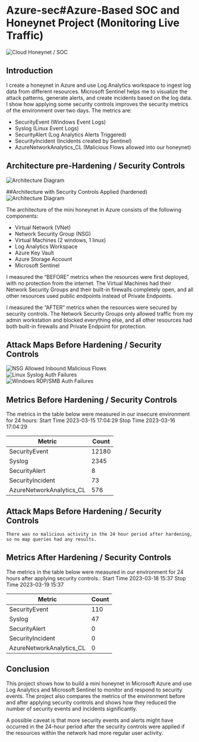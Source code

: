 # Azure-sec#Azure-Based SOC and Honeynet Project (Monitoring Live Traffic)
![Cloud Honeynet / SOC](https://i.imgur.com/ZWxe03e.jpg)

## Introduction

I create a honeynet in Azure and use Log Analytics workspace to ingest log data from different resources. Microsoft Sentinel helps me to visualize the attack patterns, generate alerts, and create incidents based on the log data. I show how applying some security controls improves the security metrics of the environment over two days. The metrics are:
- SecurityEvent (Windows Event Logs)
- Syslog (Linux Event Logs)
- SecurityAlert (Log Analytics Alerts Triggered)
- SecurityIncident (Incidents created by Sentinel)
- AzureNetworkAnalytics_CL (Malicious Flows allowed into our honeynet)

## Architecture pre-Hardening / Security Controls
![Architecture Diagram](https://i.imgur.com/aBDwnKb.jpg)

##Architecture with Security Controls Applied (hardened)
![Architecture Diagram](https://i.imgur.com/YQNa9Pp.jpg)

The architecture of the mini honeynet in Azure consists of the following components:

- Virtual Network (VNet)
- Network Security Group (NSG)
- Virtual Machines (2 windows, 1 linux)
- Log Analytics Workspace
- Azure Key Vault
- Azure Storage Account
- Microsoft Sentinel

I measured the “BEFORE” metrics when the resources were first deployed, with no protection from the internet. The Virtual Machines had their Network Security Groups and their built-in firewalls completely open, and all other resources used public endpoints instead of Private Endpoints.

I measured the “AFTER” metrics when the resources were secured by security controls. The Network Security Groups only allowed traffic from my admin workstation and blocked everything else, and all other resources had both built-in firewalls and Private Endpoint for protection.
## Attack Maps Before Hardening / Security Controls
![NSG Allowed Inbound Malicious Flows](https://i.imgur.com/1qvswSX.png)<br>
![Linux Syslog Auth Failures](https://i.imgur.com/G1YgZt6.png)<br>
![Windows RDP/SMB Auth Failures](https://i.imgur.com/ESr9Dlv.png)<br>

## Metrics Before Hardening / Security Controls

The metrics in the table below were measured in our insecure environment for 24 hours: 
Start Time 2023-03-15 17:04:29 
Stop Time 2023-03-16 17:04:29

| Metric                   | Count
| ------------------------ | -----
| SecurityEvent            | 12180
| Syslog                   | 2345
| SecurityAlert            | 8
| SecurityIncident         | 73
| AzureNetworkAnalytics_CL | 576

## Attack Maps Before Hardening / Security Controls

```There was no malicious activity in the 24 hour period after hardening, so no map queries had any results.```

## Metrics After Hardening / Security Controls

The metrics in the table below were measured in our environment for 24 hours after applying security controls.:
Start Time 2023-03-18 15:37
Stop Time	2023-03-19 15:37

| Metric                   | Count
| ------------------------ | -----
| SecurityEvent            | 110
| Syslog                   | 47
| SecurityAlert            | 0
| SecurityIncident         | 0
| AzureNetworkAnalytics_CL | 0

## Conclusion

This project shows how to build a mini honeynet in Microsoft Azure and use Log Analytics and Microsoft Sentinel to monitor and respond to security events. The project also compares the metrics of the environment before and after applying security controls and shows how they reduced the number of security events and incidents significantly.

A possible caveat is that more security events and alerts might have occurred in the 24-hour period after the security controls were applied if the resources within the network had more regular user activity.
